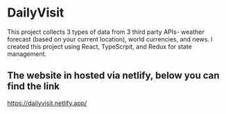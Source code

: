 # DailyVisit
This project collects 3 types of data from 3 third party APIs- weather forecast (based on your current location), world currencies, and news. I created this project using React, TypeScrpit, and Redux for state management.  

## The website in hosted via netlify, below you can find the link
https://dailyvisit.netlify.app/
